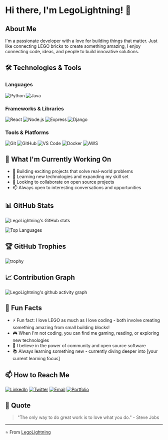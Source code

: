 # Hi there, I'm LegoLightning! 👋

## About Me

I'm a passionate developer with a love for building things that matter. Just like connecting LEGO bricks to create something amazing, I enjoy connecting code, ideas, and people to build innovative solutions.

## 🛠️ Technologies & Tools

### Languages
![Python](https://img.shields.io/badge/-Python-3776AB?style=flat-square&logo=python&logoColor=white)
![Java](https://img.shields.io/badge/-Java-007396?style=flat-square&logo=java&logoColor=white)


### Frameworks & Libraries
![React](https://img.shields.io/badge/-React-61DAFB?style=flat-square&logo=react&logoColor=black)
![Node.js](https://img.shields.io/badge/-Node.js-339933?style=flat-square&logo=node.js&logoColor=white)
![Express](https://img.shields.io/badge/-Express-000000?style=flat-square&logo=express&logoColor=white)
![Django](https://img.shields.io/badge/-Django-092E20?style=flat-square&logo=django&logoColor=white)

### Tools & Platforms
![Git](https://img.shields.io/badge/-Git-F05032?style=flat-square&logo=git&logoColor=white)
![GitHub](https://img.shields.io/badge/-GitHub-181717?style=flat-square&logo=github&logoColor=white)
![VS Code](https://img.shields.io/badge/-VS%20Code-007ACC?style=flat-square&logo=visual-studio-code&logoColor=white)
![Docker](https://img.shields.io/badge/-Docker-2496ED?style=flat-square&logo=docker&logoColor=white)
![AWS](https://img.shields.io/badge/-AWS-232F3E?style=flat-square&logo=amazon-aws&logoColor=white)

## 🚀 What I'm Currently Working On

- 🔭 Building exciting projects that solve real-world problems
- 🌱 Learning new technologies and expanding my skill set
- 👯 Looking to collaborate on open source projects
- 📫 Always open to interesting conversations and opportunities

## 📊 GitHub Stats

![LegoLightning's GitHub stats](https://github-readme-stats.vercel.app/api?username=LegoLightning&show_icons=true&theme=radical)

![Top Languages](https://github-readme-stats.vercel.app/api/top-langs/?username=LegoLightning&layout=compact&theme=radical)

## 🏆 GitHub Trophies

![trophy](https://github-profile-trophy.vercel.app/?username=LegoLightning&theme=radical&row=1&column=6)

## 📈 Contribution Graph

![LegoLightning's github activity graph](https://github-readme-activity-graph.vercel.app/graph?username=LegoLightning&theme=react-dark)

## 🎯 Fun Facts

- ⚡ Fun fact: I love LEGO as much as I love coding - both involve creating something amazing from small building blocks!
- 🎮 When I'm not coding, you can find me gaming, reading, or exploring new technologies
- 🌟 I believe in the power of community and open source software
- 📚 Always learning something new - currently diving deeper into [your current learning focus]

## 📫 How to Reach Me

[![LinkedIn](https://img.shields.io/badge/-LinkedIn-0077B5?style=flat-square&logo=linkedin&logoColor=white)](https://linkedin.com/in/your-profile)
[![Twitter](https://img.shields.io/badge/-Twitter-1DA1F2?style=flat-square&logo=twitter&logoColor=white)](https://twitter.com/your-handle)
[![Email](https://img.shields.io/badge/-Email-D14836?style=flat-square&logo=gmail&logoColor=white)](mailto:your.email@example.com)
[![Portfolio](https://img.shields.io/badge/-Portfolio-000000?style=flat-square&logo=vercel&logoColor=white)](https://your-portfolio.com)

## 💭 Quote

> "The only way to do great work is to love what you do." - Steve Jobs

---

⭐️ From [LegoLightning](https://github.com/LegoLightning)
